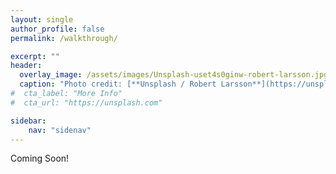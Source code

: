 ```yaml
---
layout: single
author_profile: false
permalink: /walkthrough/

excerpt: ""
header:
  overlay_image: /assets/images/Unsplash-uset4s0ginw-robert-larsson.jpg
  caption: "Photo credit: [**Unsplash / Robert Larsson**](https://unsplash.com/@squareddesign)"
#  cta_label: "More Info"
#  cta_url: "https://unsplash.com"

sidebar:
    nav: "sidenav"
---
```

 
Coming Soon!
